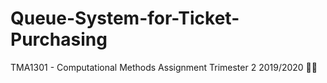 # Queue-System-for-Ticket-Purchasing
TMA1301 - Computational Methods Assignment Trimester 2 2019/2020 👩‍💻
